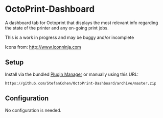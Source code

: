 # OctoPrint-Dashboard

A dashboard tab for Octoprint that displays the most relevant info regarding the state of the printer and any on-going print jobs.

This is a work in progress and may be buggy and/or incomplete

Icons from: http://www.iconninja.com

## Setup

Install via the bundled [Plugin Manager](https://github.com/foosel/OctoPrint/wiki/Plugin:-Plugin-Manager)
or manually using this URL:

    https://github.com/StefanCohen/OctoPrint-Dashboard/archive/master.zip

## Configuration

No configuration is needed.
